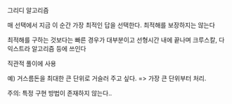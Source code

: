 그리디 알고리즘

매 선택에서 지금 이 순간 가장 최적인 답을 선택한다.
최적해를 보장하지는 않는다

최적해를 구하는 것보다는 빠른 경우가 대부분이고
선형시간 내에 끝나며 크루스칼, 다익스트라 알고리즘 등에 쓰인다

직관적 풀이에 사용

예) 거스름돈을 최대한 큰 단위로 거슬러 주고 싶다.
=> 가장 큰 단위부터 처리.

주의: 특정 구현 방법이 존재하지 않는다..
